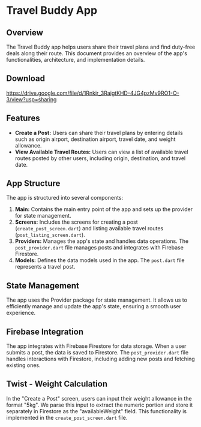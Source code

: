 # Travel Buddy App

## Overview
The Travel Buddy app helps users share their travel plans and find duty-free deals along their route. This document provides an overview of the app's functionalities, architecture, and implementation details.

## Download
https://drive.google.com/file/d/1Rnkir_3RaigtKHD-4JG4pzMv9RO1-O-3/view?usp=sharing

## Features
- **Create a Post:** Users can share their travel plans by entering details such as origin airport, destination airport, travel date, and weight allowance.
- **View Available Travel Routes:** Users can view a list of available travel routes posted by other users, including origin, destination, and travel date.

## App Structure
The app is structured into several components:
1. **Main:** Contains the main entry point of the app and sets up the provider for state management.
2. **Screens:** Includes the screens for creating a post (`create_post_screen.dart`) and listing available travel routes (`post_listing_screen.dart`).
3. **Providers:** Manages the app's state and handles data operations. The `post_provider.dart` file manages posts and integrates with Firebase Firestore.
4. **Models:** Defines the data models used in the app. The `post.dart` file represents a travel post.

## State Management
The app uses the Provider package for state management. It allows us to efficiently manage and update the app's state, ensuring a smooth user experience.

## Firebase Integration
The app integrates with Firebase Firestore for data storage. When a user submits a post, the data is saved to Firestore. The `post_provider.dart` file handles interactions with Firestore, including adding new posts and fetching existing ones.

## Twist - Weight Calculation
In the "Create a Post" screen, users can input their weight allowance in the format "5kg". We parse this input to extract the numeric portion and store it separately in Firestore as the "availableWeight" field. This functionality is implemented in the `create_post_screen.dart` file.

